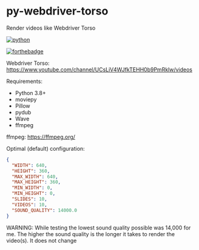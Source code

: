 # py-webdriver-torso
Render videos like Webdriver Torso

[![python](https://img.shields.io/badge/python-v3.8.3-green?style=for-the-badge)](https://www.python.org/downloads/release/python-383/)

[![forthebadge](https://forthebadge.com/images/badges/made-with-python.svg)](https://forthebadge.com)


Webdriver Torso: https://www.youtube.com/channel/UCsLiV4WJfkTEHH0b9PmRklw/videos

Requirements:
- Python 3.8+
- moviepy
- Pillow
- pydub
- Wave
- ffmpeg

ffmpeg: https://ffmpeg.org/

Optimal (default) configuration:
```json
{
  "WIDTH": 640,
  "HEIGHT": 360,
  "MAX_WIDTH": 640,
  "MAX_HEIGHT": 360,
  "MIN_WIDTH": 0,
  "MIN_HEIGHT": 0,
  "SLIDES": 10,
  "VIDEOS": 10,
  "SOUND_QUALITY": 14000.0
}
```
WARNING: While testing the lowest sound quality possible was 14,000 for me. The higher the sound quality is the longer it takes to render the video(s). It does not change 
